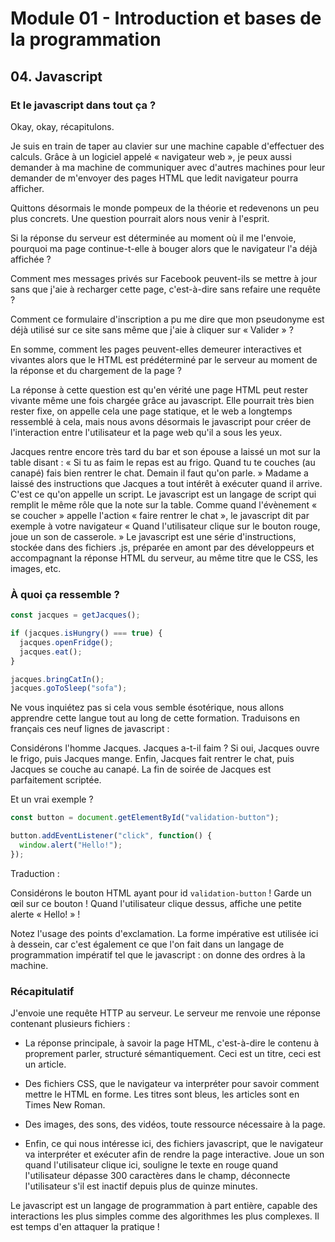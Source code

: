 # Module 01 - Introduction et bases de la programmation

## 04. Javascript

### Et le javascript dans tout ça ?
Okay, okay, récapitulons.

Je suis en train de taper au clavier sur une machine capable d'effectuer des calculs. Grâce à un logiciel appelé « navigateur web », je peux aussi demander à ma machine de communiquer avec d'autres machines pour leur demander de m'envoyer des pages HTML que ledit navigateur pourra afficher.

Quittons désormais le monde pompeux de la théorie et redevenons un peu plus concrets. Une question pourrait alors nous venir à l'esprit.

Si la réponse du serveur est déterminée au moment où il me l'envoie, pourquoi ma page continue-t-elle à bouger alors que le navigateur l'a déjà affichée ?

Comment mes messages privés sur Facebook peuvent-ils se mettre à jour sans que j'aie à recharger cette page, c'est-à-dire sans refaire une requête ?

Comment ce formulaire d'inscription a pu me dire que mon pseudonyme est déjà utilisé sur ce site sans même que j'aie à cliquer sur « Valider » ?

En somme, comment les pages peuvent-elles demeurer interactives et vivantes alors que le HTML est prédéterminé par le serveur au moment de la réponse et du chargement de la page ?

La réponse à cette question est qu'en vérité une page HTML peut rester vivante même une fois chargée grâce au javascript. Elle pourrait très bien rester fixe, on appelle cela une page statique, et le web a longtemps ressemblé à cela, mais nous avons désormais le javascript pour créer de l'interaction entre l'utilisateur et la page web qu'il a sous les yeux.

Jacques rentre encore très tard du bar et son épouse a laissé un mot sur la table disant : « Si tu as faim le repas est au frigo. Quand tu te couches (au canapé) fais bien rentrer le chat. Demain il faut qu'on parle. » Madame a laissé des instructions que Jacques a tout intérêt à exécuter quand il arrive. C'est ce qu'on appelle un script. Le javascript est un langage de script qui remplit le même rôle que la note sur la table. Comme quand l'évènement « se coucher » appelle l'action « faire rentrer le chat », le javascript dit par exemple à votre navigateur « Quand l'utilisateur clique sur le bouton rouge, joue un son de casserole. » Le javascript est une série d'instructions, stockée dans des fichiers .js, préparée en amont par des développeurs et accompagnant la réponse HTML du serveur, au même titre que le CSS, les images, etc.

### À quoi ça ressemble ?

````js
const jacques = getJacques();

if (jacques.isHungry() === true) {
  jacques.openFridge();
  jacques.eat();
}

jacques.bringCatIn();
jacques.goToSleep("sofa");
````

Ne vous inquiétez pas si cela vous semble ésotérique, nous allons apprendre cette langue tout au long de cette formation. Traduisons en français ces neuf lignes de javascript :

Considérons l'homme Jacques.
Jacques a-t-il faim ?
Si oui, Jacques ouvre le frigo, puis Jacques mange.
Enfin, Jacques fait rentrer le chat, puis Jacques se couche au canapé.
La fin de soirée de Jacques est parfaitement scriptée.

Et un vrai exemple ?

````js
const button = document.getElementById("validation-button");

button.addEventListener("click", function() {
  window.alert("Hello!");
});
````

Traduction :

Considérons le bouton HTML ayant pour id `validation-button` !
Garde un œil sur ce bouton !
Quand l'utilisateur clique dessus, affiche une petite alerte « Hello! » !

Notez l'usage des points d'exclamation. La forme impérative est utilisée ici à dessein, car c'est également ce que l'on fait dans un langage de programmation impératif tel que le javascript : on donne des ordres à la machine.

### Récapitulatif

J'envoie une requête HTTP au serveur. Le serveur me renvoie une réponse contenant plusieurs fichiers :

* La réponse principale, à savoir la page HTML, c'est-à-dire le contenu à proprement parler, structuré sémantiquement. Ceci est un titre, ceci est un article.

* Des fichiers CSS, que le navigateur va interpréter pour savoir comment mettre le HTML en forme. Les titres sont bleus, les articles sont en Times New Roman.

* Des images, des sons, des vidéos, toute ressource nécessaire à la page.

* Enfin, ce qui nous intéresse ici, des fichiers javascript, que le navigateur va interpréter et exécuter afin de rendre la page interactive. Joue un son quand l'utilisateur clique ici, souligne le texte en rouge quand l'utilisateur dépasse 300 caractères dans le champ, déconnecte l'utilisateur s'il est inactif depuis plus de quinze minutes.

Le javascript est un langage de programmation à part entière, capable des interactions les plus simples comme des algorithmes les plus complexes. Il est temps d'en attaquer la pratique !
